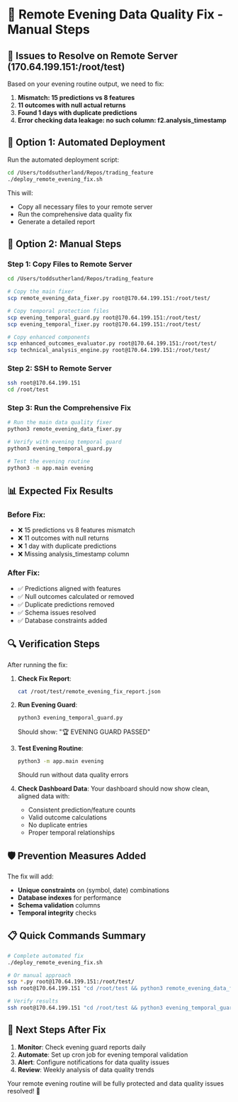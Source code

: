 # 🔧 Remote Evening Data Quality Fix - Manual Steps

## 🎯 Issues to Resolve on Remote Server (170.64.199.151:/root/test)

Based on your evening routine output, we need to fix:
1. **Mismatch: 15 predictions vs 8 features**
2. **11 outcomes with null actual returns** 
3. **Found 1 days with duplicate predictions**
4. **Error checking data leakage: no such column: f2.analysis_timestamp**

## 🚀 Option 1: Automated Deployment

Run the automated deployment script:
```bash
cd /Users/toddsutherland/Repos/trading_feature
./deploy_remote_evening_fix.sh
```

This will:
- Copy all necessary files to your remote server
- Run the comprehensive data quality fix
- Generate a detailed report

## 🔧 Option 2: Manual Steps

### Step 1: Copy Files to Remote Server
```bash
cd /Users/toddsutherland/Repos/trading_feature

# Copy the main fixer
scp remote_evening_data_fixer.py root@170.64.199.151:/root/test/

# Copy temporal protection files
scp evening_temporal_guard.py root@170.64.199.151:/root/test/
scp evening_temporal_fixer.py root@170.64.199.151:/root/test/

# Copy enhanced components
scp enhanced_outcomes_evaluator.py root@170.64.199.151:/root/test/
scp technical_analysis_engine.py root@170.64.199.151:/root/test/
```

### Step 2: SSH to Remote Server
```bash
ssh root@170.64.199.151
cd /root/test
```

### Step 3: Run the Comprehensive Fix
```bash
# Run the main data quality fixer
python3 remote_evening_data_fixer.py

# Verify with evening temporal guard
python3 evening_temporal_guard.py

# Test the evening routine
python3 -m app.main evening
```

## 📊 Expected Fix Results

### Before Fix:
- ❌ 15 predictions vs 8 features mismatch
- ❌ 11 outcomes with null returns
- ❌ 1 day with duplicate predictions  
- ❌ Missing analysis_timestamp column

### After Fix:
- ✅ Predictions aligned with features
- ✅ Null outcomes calculated or removed
- ✅ Duplicate predictions removed
- ✅ Schema issues resolved
- ✅ Database constraints added

## 🔍 Verification Steps

After running the fix:

1. **Check Fix Report**:
   ```bash
   cat /root/test/remote_evening_fix_report.json
   ```

2. **Run Evening Guard**:
   ```bash
   python3 evening_temporal_guard.py
   ```
   Should show: "🏆 EVENING GUARD PASSED"

3. **Test Evening Routine**:
   ```bash
   python3 -m app.main evening
   ```
   Should run without data quality errors

4. **Check Dashboard Data**:
   Your dashboard should now show clean, aligned data with:
   - Consistent prediction/feature counts
   - Valid outcome calculations
   - No duplicate entries
   - Proper temporal relationships

## 🛡️ Prevention Measures Added

The fix will add:
- **Unique constraints** on (symbol, date) combinations
- **Database indexes** for performance
- **Schema validation** columns
- **Temporal integrity** checks

## 📋 Quick Commands Summary

```bash
# Complete automated fix
./deploy_remote_evening_fix.sh

# Or manual approach
scp *.py root@170.64.199.151:/root/test/
ssh root@170.64.199.151 "cd /root/test && python3 remote_evening_data_fixer.py"

# Verify results
ssh root@170.64.199.151 "cd /root/test && python3 evening_temporal_guard.py"
```

## 🎯 Next Steps After Fix

1. **Monitor**: Check evening guard reports daily
2. **Automate**: Set up cron job for evening temporal validation
3. **Alert**: Configure notifications for data quality issues
4. **Review**: Weekly analysis of data quality trends

Your remote evening routine will be fully protected and data quality issues resolved! 🚀
